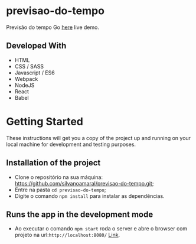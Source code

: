 # previsao-do-tempo
Previsão do tempo Go [here](https://previsao-do-tempo.herokuapp.com/) live demo.

## Developed With

* HTML
* CSS / SASS
* Javascript / ES6
* Webpack
* NodeJS 
* React
* Babel

# Getting Started

These instructions will get you a copy of the project up and running on your local machine for development and testing purposes.

## Installation of the project

* Clone o repositório na sua máquina: https://github.com/silvanoamaral/previsao-do-tempo.git;
* Entre na pasta `cd previsao-do-tempo`;
* Digite o comando `npm install` para instalar as dependências.

## Runs the app in the development mode

* Ao executar o comando `npm start` roda o server e abre o browser com projeto na url:`http://localhost:8080/` [Link](http://localhost:8080/).
